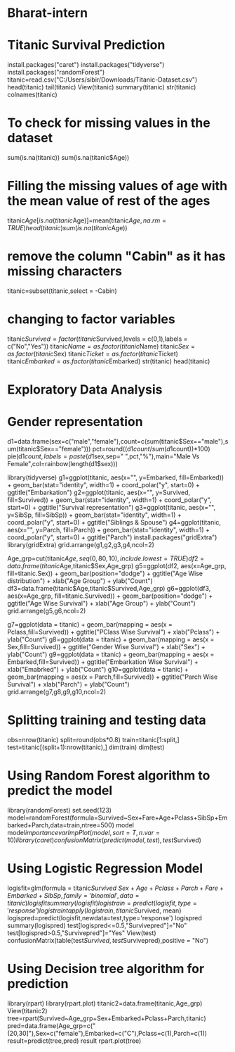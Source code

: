 # Bharat-intern
# Titanic Survival Prediction

install.packages("caret")
install.packages("tidyverse")
install.packages("randomForest")
titanic=read.csv("C:/Users/sibir/Downloads/Titanic-Dataset.csv")
head(titanic)
tail(titanic)
View(titanic)
summary(titanic)
str(titanic)
colnames(titanic)


# To check for missing values in the dataset
sum(is.na(titanic))
sum(is.na(titanic$Age))

# Filling the missing values of age with the mean value of rest of the ages
titanic$Age[is.na(titanic$Age)]=mean(titanic$Age,na.rm = TRUE)
head(titanic)
sum(is.na(titanic$Age))

# remove the column "Cabin" as it has missing characters
titanic=subset(titanic,select = -Cabin)

# changing to factor variables
titanic$Survived=factor(titanic$Survived,levels = c(0,1),labels = c("No","Yes"))
titanic$Name=as.factor(titanic$Name)
titanic$Sex=as.factor(titanic$Sex)
titanic$Ticket=as.factor(titanic$Ticket)
titanic$Embarked=as.factor(titanic$Embarked)
str(titanic)
head(titanic)


# Exploratory Data Analysis
# Gender representation
d1=data.frame(sex=c("male","female"),count=c(sum(titanic$Sex=="male"),sum(titanic$Sex=="female")))
pct=round((d1$count/sum(d1$count))*100)
pie(d1$count,labels=paste(d1$sex,sep=" ",pct,"%"),main="Male Vs Female",col=rainbow(length(d1$sex))) 

library(tidyverse)
g1=ggplot(titanic, aes(x="", y=Embarked, fill=Embarked)) + geom_bar(stat="identity", width=1)  + coord_polar("y", start=0) + ggtitle("Embarkation")
g2=ggplot(titanic, aes(x="", y=Survived, fill=Survived)) + geom_bar(stat="identity", width=1)  + coord_polar("y", start=0) + ggtitle("Survival representation")
g3=ggplot(titanic, aes(x="", y=SibSp, fill=SibSp)) + geom_bar(stat="identity", width=1)  + coord_polar("y", start=0) + ggtitle("Siblings & Spouse")
g4=ggplot(titanic, aes(x="", y=Parch, fill=Parch)) + geom_bar(stat="identity", width=1)  + coord_polar("y", start=0) + ggtitle("Parch")
install.packages("gridExtra")
library(gridExtra)
grid.arrange(g1,g2,g3,g4,ncol=2)

Age_grp=cut(titanic$Age,seq(0,80,10),include.lowest = TRUE)
df2=data.frame(titanic$Age,titanic$Sex,Age_grp)
g5=ggplot(df2, aes(x=Age_grp, fill=titanic.Sex)) + geom_bar(position="dodge") + ggtitle("Age Wise distribution") + xlab("Age Group") + ylab("Count")
df3=data.frame(titanic$Age,titanic$Survived,Age_grp)
g6=ggplot(df3, aes(x=Age_grp, fill=titanic.Survived)) + geom_bar(position="dodge") + ggtitle("Age Wise Survival") + xlab("Age Group") + ylab("Count")
grid.arrange(g5,g6,ncol=2)

g7=ggplot(data = titanic) + geom_bar(mapping = aes(x = Pclass,fill=Survived)) + ggtitle("PClass Wise Survival") + xlab("Pclass") + ylab("Count")
g8=ggplot(data = titanic) + geom_bar(mapping = aes(x = Sex,fill=Survived)) + ggtitle("Gender Wise Survival") + xlab("Sex") + ylab("Count") 
g9=ggplot(data = titanic) + geom_bar(mapping = aes(x = Embarked,fill=Survived)) + ggtitle("Embarkation Wise Survival") + xlab("Emabrked") + ylab("Count")
g10=ggplot(data = titanic) + geom_bar(mapping = aes(x = Parch,fill=Survived)) + ggtitle("Parch Wise Survival") + xlab("Parch") + ylab("Count")
grid.arrange(g7,g8,g9,g10,ncol=2)


# Splitting training and testing data
obs=nrow(titanic)
split=round(obs*0.8)
train=titanic[1:split,]
test=titanic[(split+1):nrow(titanic),]
dim(train)
dim(test)


# Using Random Forest algorithm to predict the model
library(randomForest)
set.seed(123)
model=randomForest(formula=Survived~Sex+Fare+Age+Pclass+SibSp+Embarked+Parch,data=train,ntree=500)
model
model$importance
varImpPlot(model,sort=T,n.var=10)
library(caret)
confusionMatrix(predict(model,test),test$Survived)


# Using Logistic Regression Model
logisfit=glm(formula = titanic$Survived~Sex+Age+Pclass+Parch+Fare+Embarked+SibSp,family = 'binomial',data = titanic)
logisfit
summary(logisfit)
logistrain=predict(logisfit,type='response')
logistrain
tapply(logistrain, titanic$Survived, mean)
logispred=predict(logisfit,newdata=test,type='response')
logispred
summary(logispred)
test[logispred<=0.5,"Survivepred"]="No"
test[logispred>0.5,"Survivepred"]="Yes"
View(test)
confusionMatrix(table(test$Survived,test$Survivepred),positive = "No")

# Using Decision tree algorithm for prediction
library(rpart)
library(rpart.plot)
titanic2=data.frame(titanic,Age_grp)
View(titanic2)
tree=rpart(Survived~Age_grp+Sex+Embarked+Pclass+Parch,titanic)
pred=data.frame(Age_grp=c("(20,30]"),Sex=c("female"),Embarked=c("C"),Pclass=c(1),Parch=c(1))
result=predict(tree,pred)
result
rpart.plot(tree)
